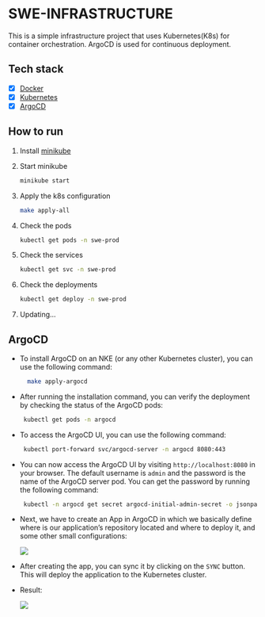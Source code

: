 # SWE-INFRASTRUCTURE

This is a simple infrastructure project that uses Kubernetes(K8s) for container orchestration. ArgoCD is used for
continuous deployment.

## Tech stack

- [x] [Docker](https://www.docker.com/)
- [x] [Kubernetes](https://kubernetes.io/)
- [x] [ArgoCD](https://argoproj.github.io/argo-cd/)

## How to run

1. Install [minikube](https://minikube.sigs.k8s.io/docs/start/)
2. Start minikube

    ```bash
    minikube start
    ```

3. Apply the k8s configuration

    ```bash
    make apply-all
    ```
4. Check the pods

    ```bash
    kubectl get pods -n swe-prod
    ```
5. Check the services

    ```bash
    kubectl get svc -n swe-prod
    ```
6. Check the deployments

    ```bash
    kubectl get deploy -n swe-prod
    ```
7. Updating...

## ArgoCD

- To install ArgoCD on an NKE (or any other Kubernetes cluster), you can use the following command:
  
  ```bash
    make apply-argocd
    ```
- After running the installation command, you can verify the deployment by checking the status of the ArgoCD pods:
  
   ```bash
    kubectl get pods -n argocd
    ```
- To access the ArgoCD UI, you can use the following command:
  
   ```bash
    kubectl port-forward svc/argocd-server -n argocd 8080:443
    ```
- You can now access the ArgoCD UI by visiting `http://localhost:8080` in your browser. The default username is `admin`
  and the password is the name of the ArgoCD server pod. You can get the password by running the following command:
  
   ```bash
    kubectl -n argocd get secret argocd-initial-admin-secret -o jsonpath="{.data.password}" | base64 -d
    ```
- Next, we have to create an App in ArgoCD in which we basically define where is our application’s repository located
  and where to deploy it, and some other small configurations:
  
  ![](assets/argocd-create-app.png)
- After creating the app, you can sync it by clicking on the `SYNC` button. This will deploy the application to the
  Kubernetes cluster.
- Result:
  
  ![](assets/argocd-swe.png)
